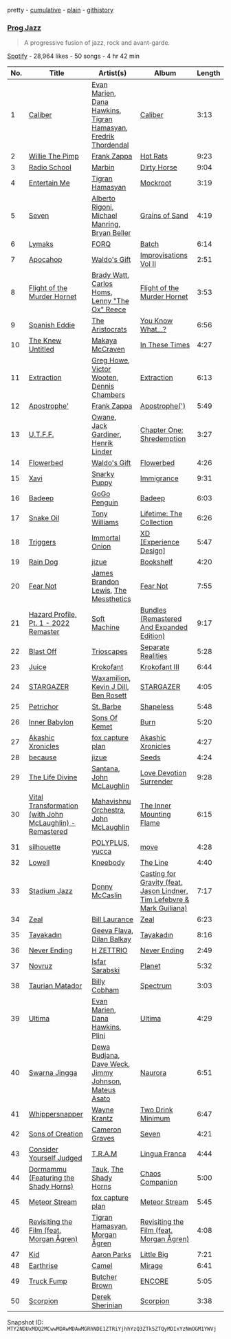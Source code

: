 pretty - [cumulative](/playlists/cumulative/37i9dQZF1DX9NNVWdU83m6.md) - [plain](/playlists/plain/37i9dQZF1DX9NNVWdU83m6) - [githistory](https://github.githistory.xyz/mackorone/spotify-playlist-archive/blob/main/playlists/plain/37i9dQZF1DX9NNVWdU83m6)

### [Prog Jazz](https://open.spotify.com/playlist/37i9dQZF1DX9NNVWdU83m6)

> A progressive fusion of jazz, rock and avant\-garde.

[Spotify](https://open.spotify.com/user/spotify) - 28,964 likes - 50 songs - 4 hr 42 min

| No. | Title | Artist(s) | Album | Length |
|---|---|---|---|---|
| 1 | [Caliber](https://open.spotify.com/track/2AEQnEI32p1t5wuRIANvWp) | [Evan Marien](https://open.spotify.com/artist/7j3WzD4hWEZ0CL4dDH9d6H), [Dana Hawkins](https://open.spotify.com/artist/6ZWC49mHWN4xLxfNW63sJe), [Tigran Hamasyan](https://open.spotify.com/artist/0D3h8NZqNp7BN97JwtV6eW), [Fredrik Thordendal](https://open.spotify.com/artist/5I0eQC4oxRaW8DRe4XithF) | [Caliber](https://open.spotify.com/album/1Gr1MnBQE43JRmeccpu8La) | 3:13 |
| 2 | [Willie The Pimp](https://open.spotify.com/track/3toxxSU3TcvzgmeR8LLUiX) | [Frank Zappa](https://open.spotify.com/artist/6ra4GIOgCZQZMOaUECftGN) | [Hot Rats](https://open.spotify.com/album/0WYYrC9My9rYWigac003hw) | 9:23 |
| 3 | [Radio School](https://open.spotify.com/track/7dKllKoKw2hddcsyMEDG90) | [Marbin](https://open.spotify.com/artist/3bbmbyiX3lqrAjlwFgZE16) | [Dirty Horse](https://open.spotify.com/album/79vxo0lhrWzTikbUNawOUL) | 9:04 |
| 4 | [Entertain Me](https://open.spotify.com/track/5JVLklFBxXYa6HKYKx3Beo) | [Tigran Hamasyan](https://open.spotify.com/artist/0D3h8NZqNp7BN97JwtV6eW) | [Mockroot](https://open.spotify.com/album/59AeaIeAx6S2igYJFjltRE) | 3:19 |
| 5 | [Seven](https://open.spotify.com/track/6nz7H9YLI6TYGo3riLJBaR) | [Alberto Rigoni](https://open.spotify.com/artist/5YPN5P1LS2tcQZAPEpo0ZM), [Michael Manring](https://open.spotify.com/artist/3azoOASbeeRYOHv3ekSMRR), [Bryan Beller](https://open.spotify.com/artist/2LPwVhvrjOXEvgfLOpHJQ1) | [Grains of Sand](https://open.spotify.com/album/0xSWVE4Rtvo9Se1UanwNLz) | 4:19 |
| 6 | [Lymaks](https://open.spotify.com/track/4PDkuoOoxFGfYtzpMYIIdz) | [FORQ](https://open.spotify.com/artist/7vXBNF4wc830rnuWRBXsz1) | [Batch](https://open.spotify.com/album/5k3J9tx9DYoOi1r6fOEOJo) | 6:14 |
| 7 | [Apocahop](https://open.spotify.com/track/6ZmEv6dHADpoHDFSxIZSzh) | [Waldo's Gift](https://open.spotify.com/artist/5CDHEnQ7vIRfL4I18XnLQb) | [Improvisations Vol II](https://open.spotify.com/album/3zrF1KzyXfuh29rEEl8z5H) | 2:51 |
| 8 | [Flight of the Murder Hornet](https://open.spotify.com/track/6Hxn7jXk34VEcYGoNxJRLG) | [Brady Watt](https://open.spotify.com/artist/3zx1v6xCo7VE8vxhhyqr5Y), [Carlos Homs](https://open.spotify.com/artist/6KqWLsgjy9vCaAGmDrHfcx), [Lenny "The Ox" Reece](https://open.spotify.com/artist/1egdBLUq2BDSgxfxxL8vQk) | [Flight of the Murder Hornet](https://open.spotify.com/album/21M84J17hsuB505XLw2w9W) | 3:53 |
| 9 | [Spanish Eddie](https://open.spotify.com/track/0htP653pd2hS4KcpuKlbGt) | [The Aristocrats](https://open.spotify.com/artist/1V4jsLjkic1Mxvdke86Qth) | [You Know What...?](https://open.spotify.com/album/4o8lhtUGjSJxEWmxuy7lvw) | 6:56 |
| 10 | [The Knew Untitled](https://open.spotify.com/track/3kjH2aqlYR86fcWxLaVuyu) | [Makaya McCraven](https://open.spotify.com/artist/5FnpXrrMdJVZCK54oHWqUa) | [In These Times](https://open.spotify.com/album/1HZw70A6Y71aDRIkPtW7e0) | 4:27 |
| 11 | [Extraction](https://open.spotify.com/track/00xDcOBS1NwrxZlh3XfVr6) | [Greg Howe](https://open.spotify.com/artist/2dunvwAyryLzQqXUNlLoCV), [Victor Wooten](https://open.spotify.com/artist/2STVYmc2T02GlvvWZl7umj), [Dennis Chambers](https://open.spotify.com/artist/5tdGXBxRVers4lWxUqRMzn) | [Extraction](https://open.spotify.com/album/7jWTOy2PAD52QCw7P4rRKT) | 6:13 |
| 12 | [Apostrophe'](https://open.spotify.com/track/0W7SzJd9YNDiEUxxeKGdTU) | [Frank Zappa](https://open.spotify.com/artist/6ra4GIOgCZQZMOaUECftGN) | [Apostrophe\('\)](https://open.spotify.com/album/3EbtMJsHbspjhN6Xd4plIu) | 5:49 |
| 13 | [U.T.F.F.](https://open.spotify.com/track/3v8uNBWOvtNTyzzEMvQ2K1) | [Owane](https://open.spotify.com/artist/2LkMP01m9PIf5r87iC0HI2), [Jack Gardiner](https://open.spotify.com/artist/68xIMmJbS8ic51vrpfxkSo), [Henrik Linder](https://open.spotify.com/artist/7Eqq4gzUQVtj00rPPs99yt) | [Chapter One: Shredemption](https://open.spotify.com/album/66Rn3zHmg4iwYamxDZLn0L) | 3:27 |
| 14 | [Flowerbed](https://open.spotify.com/track/2fOEO7QATH0l1yhU9WNPx1) | [Waldo's Gift](https://open.spotify.com/artist/5CDHEnQ7vIRfL4I18XnLQb) | [Flowerbed](https://open.spotify.com/album/3DsReWnVOFEXkLNmAlHJr1) | 4:26 |
| 15 | [Xavi](https://open.spotify.com/track/0LtzIAlp7ImcMcLHXxOb7n) | [Snarky Puppy](https://open.spotify.com/artist/7ENzCHnmJUr20nUjoZ0zZ1) | [Immigrance](https://open.spotify.com/album/6a1HtLhd3zNccXRNUZ23ge) | 9:31 |
| 16 | [Badeep](https://open.spotify.com/track/23UXVdEYm2vLx6Dz6EBOGP) | [GoGo Penguin](https://open.spotify.com/artist/19f2JXwlRU26376TCKmp6L) | [Badeep](https://open.spotify.com/album/5L7xYEjvxVJqfWwf6SW3gA) | 6:03 |
| 17 | [Snake Oil](https://open.spotify.com/track/415dIGsxo24JgyqmAun697) | [Tony Williams](https://open.spotify.com/artist/1TW90GjShgkjySrxBxcwQe) | [Lifetime: The Collection](https://open.spotify.com/album/0s5AIVzIpjmtKnuYgohnza) | 6:26 |
| 18 | [Triggers](https://open.spotify.com/track/0tyiencXiHn4LBF4OnOPzu) | [Immortal Onion](https://open.spotify.com/artist/4CwsKWauDN6Dt84QVNnfGz) | [XD \[Experience Design\]](https://open.spotify.com/album/4W77ety4g4G6bW9HlaE1Rr) | 5:47 |
| 19 | [Rain Dog](https://open.spotify.com/track/5n1VJ7dpMT3G3Q83wo3tKr) | [jizue](https://open.spotify.com/artist/6RuS4udHwx3C9ysk4KXtNw) | [Bookshelf](https://open.spotify.com/album/70v7OcDOYpKVOVxSYXQXjm) | 4:20 |
| 20 | [Fear Not](https://open.spotify.com/track/7FDaEE1FwngGOXeqza7mOS) | [James Brandon Lewis](https://open.spotify.com/artist/4vPE7pt5RgtB8cqDqQHhMK), [The Messthetics](https://open.spotify.com/artist/61wWE8w2nqaoNmKCOjJ4Hm) | [Fear Not](https://open.spotify.com/album/5cmOcVOWS6fJBI9jMirRlL) | 7:55 |
| 21 | [Hazard Profile, Pt\. 1 \- 2022 Remaster](https://open.spotify.com/track/71E5jV5AfPrZAkSTyqd6zb) | [Soft Machine](https://open.spotify.com/artist/5A0MH7JfEBEMySevsmauds) | [Bundles \(Remastered And Expanded Edition\)](https://open.spotify.com/album/5gDIsxXtpCvh0E329Gw2aN) | 9:17 |
| 22 | [Blast Off](https://open.spotify.com/track/43qIHICo1XReDYqnvb1vjy) | [Trioscapes](https://open.spotify.com/artist/3poNEhEAAwqWGnLaQNE0Fs) | [Separate Realities](https://open.spotify.com/album/3bv11gB3IyjSa5Kc5mrmCT) | 5:28 |
| 23 | [Juice](https://open.spotify.com/track/2u6wg9Ag8Si5XdQGOkGgVp) | [Krokofant](https://open.spotify.com/artist/23A1NMMpoNpJkSlq4GwJUy) | [Krokofant III](https://open.spotify.com/album/4waMJQJvjXHPUiuYfRb0gG) | 6:44 |
| 24 | [STARGAZER](https://open.spotify.com/track/3vwYWNZgig7iwiKra7MgeQ) | [Waxamilion](https://open.spotify.com/artist/7G97Mckd7WAQsjZLUF3vN6), [Kevin J Dill](https://open.spotify.com/artist/3HVu17IKkNAlPW7T0OBri9), [Ben Rosett](https://open.spotify.com/artist/1dtiGEl2aljrMiP2QqqoZZ) | [STARGAZER](https://open.spotify.com/album/2SqQFcZC7UiOAo92C41sLU) | 4:05 |
| 25 | [Petrichor](https://open.spotify.com/track/3uBzQS4jsalo9o1CXYs8lw) | [St\. Barbe](https://open.spotify.com/artist/67ykMebIGuLMYDPqXo2A6v) | [Shapeless](https://open.spotify.com/album/0105AvGJRPBqCbzwk4pPzq) | 5:48 |
| 26 | [Inner Babylon](https://open.spotify.com/track/21mubngZPBFQEpG1USrDZC) | [Sons Of Kemet](https://open.spotify.com/artist/3pvRbmrqOyFxB2Eext4Dki) | [Burn](https://open.spotify.com/album/7Mzsu0oVInnu9zOzVSBgK2) | 5:20 |
| 27 | [Akashic Xronicles](https://open.spotify.com/track/1eoIihBKrasGaUzAl3J9jT) | [fox capture plan](https://open.spotify.com/artist/7sEmXHrnEnX7PScoJAvSvo) | [Akashic Xronicles](https://open.spotify.com/album/0Lb3rsnN9rot0aF8Wymt4P) | 4:27 |
| 28 | [because](https://open.spotify.com/track/5jm31VTJ8uIm3dNYr3AWlJ) | [jizue](https://open.spotify.com/artist/6RuS4udHwx3C9ysk4KXtNw) | [Seeds](https://open.spotify.com/album/5mSsvyHSeGsi5Jse1LiE49) | 4:24 |
| 29 | [The Life Divine](https://open.spotify.com/track/3yeTtLm3XjsQkmSdRnzhrq) | [Santana](https://open.spotify.com/artist/6GI52t8N5F02MxU0g5U69P), [John McLaughlin](https://open.spotify.com/artist/4v0R1feRiuCDch7aAheVhY) | [Love Devotion Surrender](https://open.spotify.com/album/0Z6j1FSc3BEyS55TcPms4g) | 9:28 |
| 30 | [Vital Transformation \(with John McLaughlin\) \- Remastered](https://open.spotify.com/track/76UO345JoM0FJWHwDOYz5y) | [Mahavishnu Orchestra](https://open.spotify.com/artist/3Ao7NH7lRyQAeKQg2mlTcO), [John McLaughlin](https://open.spotify.com/artist/4v0R1feRiuCDch7aAheVhY) | [The Inner Mounting Flame](https://open.spotify.com/album/6XHQCPGwvSaqv9MZ2tauqr) | 6:15 |
| 31 | [silhouette](https://open.spotify.com/track/0RRoI2lSGNfYLCwHbn0JZt) | [POLYPLUS](https://open.spotify.com/artist/1Ck2bU2m099okvufR8pSOa), [yucca](https://open.spotify.com/artist/6CRg48tzBp7AKeBv1z3CWp) | [move](https://open.spotify.com/album/4rggfFHMVCmCHAdbeX4Uop) | 4:28 |
| 32 | [Lowell](https://open.spotify.com/track/308taPCrUlttzRJi7crHwy) | [Kneebody](https://open.spotify.com/artist/0rS1Y2DkDJhLiaR0MyJyCg) | [The Line](https://open.spotify.com/album/1gkQrJsigMrfrw78FFCMzU) | 4:40 |
| 33 | [Stadium Jazz](https://open.spotify.com/track/7B5p2XX9Prn5OkI5mye6gE) | [Donny McCaslin](https://open.spotify.com/artist/1CS1JV6wZUIf5hbsWoiH1M) | [Casting for Gravity \(feat\. Jason Lindner, Tim Lefebvre & Mark Guiliana\)](https://open.spotify.com/album/60GZJyntKspBvsw7J9TTki) | 7:17 |
| 34 | [Zeal](https://open.spotify.com/track/7C2L5Lsrc3GvRS5n5lN2Mc) | [Bill Laurance](https://open.spotify.com/artist/2QjVv1gkLn8XkQxVndgLHF) | [Zeal](https://open.spotify.com/album/5dbyIGtVNYJeP4J6zZ4Xrp) | 6:23 |
| 35 | [Tayakadın](https://open.spotify.com/track/1ZevLGcq0eXAPT5ZKrWdXN) | [Geeva Flava](https://open.spotify.com/artist/1gzLVGMn6ZcMIEnqOGLyQl), [Dilan Balkay](https://open.spotify.com/artist/0EmioUrT5ZIveHOQnDcTGM) | [Tayakadın](https://open.spotify.com/album/4Uu07mQBHdCZj4LTYJe4vz) | 8:16 |
| 36 | [Never Ending](https://open.spotify.com/track/7pZ48MAPRThhNxPthsNeE1) | [H ZETTRIO](https://open.spotify.com/artist/5Ga4ie7tlXW9Fc6ObLbSCY) | [Never Ending](https://open.spotify.com/album/0SxjpfNg8pDyOEerHOa9uC) | 2:49 |
| 37 | [Novruz](https://open.spotify.com/track/1wt244JqwcNQG0rGtbBCGi) | [Isfar Sarabski](https://open.spotify.com/artist/0x0L0GPzpsWGkB153avHaK) | [Planet](https://open.spotify.com/album/6m7NaFcbwtWwMghDnVDotL) | 5:32 |
| 38 | [Taurian Matador](https://open.spotify.com/track/2bMQEHvIwor0kD6ewe34ue) | [Billy Cobham](https://open.spotify.com/artist/0IwfuIL3gUJxjzUqY3wJ3j) | [Spectrum](https://open.spotify.com/album/5JmNk3ayVaujKO5hFvU5YA) | 3:03 |
| 39 | [Ultima](https://open.spotify.com/track/4vy44P8oqIZohMWfRawUHO) | [Evan Marien](https://open.spotify.com/artist/7j3WzD4hWEZ0CL4dDH9d6H), [Dana Hawkins](https://open.spotify.com/artist/6ZWC49mHWN4xLxfNW63sJe), [Plini](https://open.spotify.com/artist/3Gs10XJ4S4OEFrMRqZJcic) | [Ultima](https://open.spotify.com/album/20BlG8qWwhDJWBxnNJIrPZ) | 4:29 |
| 40 | [Swarna Jingga](https://open.spotify.com/track/3PfgXEKgkEP1pAcFvOP4oy) | [Dewa Budjana](https://open.spotify.com/artist/1DvbGHKUGTOIns3BXzyKhB), [Dave Weck](https://open.spotify.com/artist/4oCrrQt5LOsudylDqLHLgq), [Jimmy Johnson](https://open.spotify.com/artist/4piaw0UhXEi9S0G5CyJo2B), [Mateus Asato](https://open.spotify.com/artist/4en3qu5SDsPtBcTkXasukc) | [Naurora](https://open.spotify.com/album/4WJmpMeNY0dKGGxbt5ovox) | 6:51 |
| 41 | [Whippersnapper](https://open.spotify.com/track/38OEZLqzLi42CFtBTiCxWf) | [Wayne Krantz](https://open.spotify.com/artist/2jT3Zlaqv3r8hxHdWE8Xig) | [Two Drink Minimum](https://open.spotify.com/album/4znqHDVUn47mb7xVt8L3PP) | 6:47 |
| 42 | [Sons of Creation](https://open.spotify.com/track/0JuPd6sug8NBmLPLMUsELk) | [Cameron Graves](https://open.spotify.com/artist/6ivVgdQ8qi5Tu2pc1zeVKP) | [Seven](https://open.spotify.com/album/24N4zsxdUCnH3340jhDvMX) | 4:21 |
| 43 | [Consider Yourself Judged](https://open.spotify.com/track/2L11VPEQ44OCSTjjHp4HdE) | [T.R.A.M](https://open.spotify.com/artist/4rXMIjexfwIsaY2455P7jB) | [Lingua Franca](https://open.spotify.com/album/2xoZN3Rk6x5Llp8PgJjwlh) | 4:44 |
| 44 | [Dormammu \(Featuring the Shady Horns\)](https://open.spotify.com/track/0yYAeUeFMCLqSdLjc9U2Qw) | [Tauk](https://open.spotify.com/artist/6qauwCj8W2mTcDGbyDGo6O), [The Shady Horns](https://open.spotify.com/artist/5JF9I2tmWTyj8fKyF6tdnM) | [Chaos Companion](https://open.spotify.com/album/73yzdyUJj6gVJNzjbiFazy) | 5:00 |
| 45 | [Meteor Stream](https://open.spotify.com/track/04SqwJdOlYCMuFZ6xxEggx) | [fox capture plan](https://open.spotify.com/artist/7sEmXHrnEnX7PScoJAvSvo) | [Meteor Stream](https://open.spotify.com/album/0JLhkI3D3ZRtr3swzVqNqb) | 5:45 |
| 46 | [Revisiting the Film \(feat\. Morgan Ågren\)](https://open.spotify.com/track/3BwbQAO0hBmYwUKuTwFYNq) | [Tigran Hamasyan](https://open.spotify.com/artist/0D3h8NZqNp7BN97JwtV6eW), [Morgan Ågren](https://open.spotify.com/artist/5RuOFOelX9c4oibUNzmDSE) | [Revisiting the Film \(feat\. Morgan Ågren\)](https://open.spotify.com/album/3L6Ftrxf6KXKMOd5vXWquC) | 4:08 |
| 47 | [Kid](https://open.spotify.com/track/0Q9sfhxPWLBoM0zYWiAhwA) | [Aaron Parks](https://open.spotify.com/artist/22KzEvCtrTGf9l6k7zFcdv) | [Little Big](https://open.spotify.com/album/1go9cgw6AMhHv9Zcn9Xj3t) | 7:21 |
| 48 | [Earthrise](https://open.spotify.com/track/6piC8NdaOgfjcQ9jM1Od3S) | [Camel](https://open.spotify.com/artist/3Uz6jx81OY2J5K8Z4wmy2P) | [Mirage](https://open.spotify.com/album/33620GQZTMEMzOUZRMkBHf) | 6:41 |
| 49 | [Truck Fump](https://open.spotify.com/track/68z5eTF7No9JRQHnsT7gic) | [Butcher Brown](https://open.spotify.com/artist/2jQ6wRQ7yP1UrctodeuYQP) | [ENCORE](https://open.spotify.com/album/4g0lXhnrip7njhqaY787O9) | 5:05 |
| 50 | [Scorpion](https://open.spotify.com/track/24Bwts94Yx0aqN9xS5E0pQ) | [Derek Sherinian](https://open.spotify.com/artist/4ZCINPmMmZUh4H1qNqzIxq) | [Scorpion](https://open.spotify.com/album/5g4aSzfcbbU1Kx5qyrGLGv) | 3:38 |

Snapshot ID: `MTY2NDUxMDQ2MCwwMDAwMDAwMGRhNDE1ZTRiYjhhYzQ3ZTk5ZTQyMDIxYzNmOGM1YWVj`
